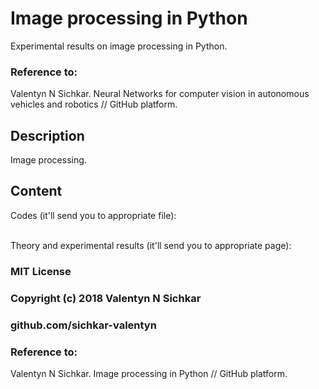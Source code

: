 # Image processing in Python
Experimental results on image processing in Python.
<br/>

### Reference to:
Valentyn N Sichkar. Neural Networks for computer vision in autonomous vehicles and robotics // GitHub platform.

## Description
Image processing.

## Content
Codes (it'll send you to appropriate file):

<br/>
Theory and experimental results (it'll send you to appropriate page):

<br/>

### MIT License
### Copyright (c) 2018 Valentyn N Sichkar
### github.com/sichkar-valentyn
### Reference to:
Valentyn N Sichkar. Image processing in Python // GitHub platform.
